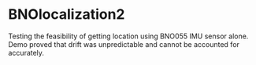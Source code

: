 # BNOlocalization2
Testing the feasibility of getting location using BNO055 IMU sensor alone. 
Demo proved that drift was unpredictable and cannot be accounted for accurately. 
